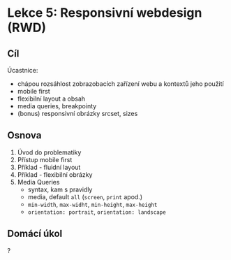 # Lekce 5: Responsivní webdesign (RWD)

## Cíl

Úcastnice:

- chápou rozsáhlost zobrazobacích zařízení webu a kontextů jeho použití
- mobile first
- flexibilní layout a obsah
- media queries, breakpointy
- (bonus) responsivní obrázky srcset, sizes

## Osnova

1. Úvod do problematiky
1. Přístup mobile first
1. Příklad - fluidní layout
1. Příklad - flexibilní obrázky
1. Media Queries
    - syntax, kam s pravidly
    - media, default `all` (`screen`, `print` apod.)
    - `min-width`, `max-widht`, `min-height`, `max-height`
    - `orientation: portrait`, `orientation: landscape`


## Domácí úkol

?
